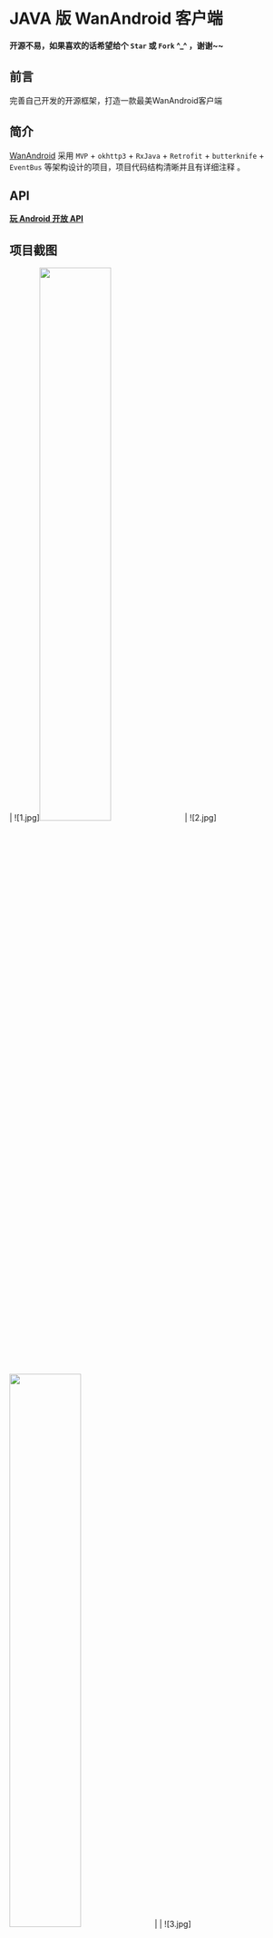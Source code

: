 # JAVA 版 WanAndroid 客户端

**开源不易，如果喜欢的话希望给个 `Star` 或 `Fork` ^_^ ，谢谢~~**

## 前言
完善自己开发的开源框架，打造一款最美WanAndroid客户端

## 简介
[WanAndroid](https://github.com/ZLYang110/WanAndroid) 采用 `MVP` + `okhttp3` + `RxJava` + `Retrofit` + `butterknife` + `EventBus` 等架构设计的项目，项目代码结构清晰并且有详细注释 。

## API
[**玩 Android 开放 API**](http://www.wanandroid.com/blog/show/2)

## 项目截图
| ![1.jpg]<img src="https://github.com/ZLYang110/WanAndroid/blob/master/screenshot/01.jpg" width="50%" height="50%"> | ![2.jpg]<img src="https://github.com/ZLYang110/WanAndroid/blob/master/screenshot/02.jpg" width="50%" height="50%"> |
| ![3.jpg]<img src="https://github.com/ZLYang110/WanAndroid/blob/master/screenshot/03.jpg" width="50%" height="50%"> | ![4.jpg]<img src="https://github.com/ZLYang110/WanAndroid/blob/master/screenshot/04.jpg" width="50%" height="50%"> |
| ![5.jpg]<img src="https://github.com/ZLYang110/WanAndroid/blob/master/screenshot/05.jpg" width="50%" height="50%"> | ![6.jpg]<img src="https://github.com/ZLYang110/WanAndroid/blob/master/screenshot/06.jpg" width="50%" height="50%"> |
| ![7.jpg]<img src="https://github.com/ZLYang110/WanAndroid/blob/master/screenshot/07.jpg" width="50%" height="50%"> | ![8.jpg]<img src="https://github.com/ZLYang110/WanAndroid/blob/master/screenshot/08.jpg" width="50%" height="50%"> |

## 下载体验
- 点击[![](https://img.shields.io/badge/Download-apk-green.svg)](https://github.com/ZLYang110/WanAndroid/raw/master/app/build/outputs/apk/debug/app-debug.apk) 下载

## 主要功能

- 首页、导航、问答、我的四大模块；
- 登录注册功能；
- 搜索功能：热门搜索、历史搜索；
- 收藏功能：添加收藏、取消收藏；
- 浏览文章、分享文章、用浏览器打开文章；
- 我的积分、积分排行榜功能；
- TODO模块：新增待办、更新待办、查看待办、删除待办等功能；
- 稍后阅读/阅读历史显示关闭开关；
- 版本更新；
- 首页置顶文章开关；
- 自定义切换主题颜色功能；
- 清除缓存功能；
- 系统设置；

## 主要开源框架

 - [RxJava](https://github.com/ReactiveX/RxJava)
 - [RxAndroid](https://github.com/ReactiveX/RxAndroid)
 - [RxKotlin](https://github.com/ReactiveX/RxKotlin)
 - [Retrofit](https://github.com/square/retrofit)
 - [okhttp](https://github.com/square/okhttp)
 - [Glide](https://github.com/bumptech/glide)
 - [moshi-kotlin](https://github.com/square/moshi)
 - [EventBus](https://github.com/greenrobot/EventBus)
 - [butterknife](https://github.com/JakeWharton/butterknife)
 - [butterknife](https://github.com/JakeWharton/butterknife)
 - [SmartRefreshLayout](https://github.com/scwang90/SmartRefreshLayout)
 - [MyPermission](https://github.com/ZLYang110/MyPermission)
 - [UpperDialog](https://github.com/ZLYang110/UpperDialog)
 - [TitleBar](https://github.com/ZLYang110/TitleBar)
 - [MultiStateViewLib](https://github.com/ZLYang110/MultiStateViewLib)
 - [DiskLruCache](https://github.com/JakeWharton/DiskLruCache)
 - [BaseRecyclerViewAdapterHelper](https://github.com/CymChad/BaseRecyclerViewAdapterHelper)
 - [RoundedImageView](https://github.com/vinc3m1/RoundedImageView)
 - [banner](https://github.com/youth5201314/banner)
 - [Blurred](https://github.com/goweii/Blurred)
 - [greendao](https://github.com/greenrobot/greenDAO)
 - [RoundedImageView](https://github.com/vinc3m1/RoundedImageView)
 - [LikeButton](https://github.com/jd-alexander/LikeButton)